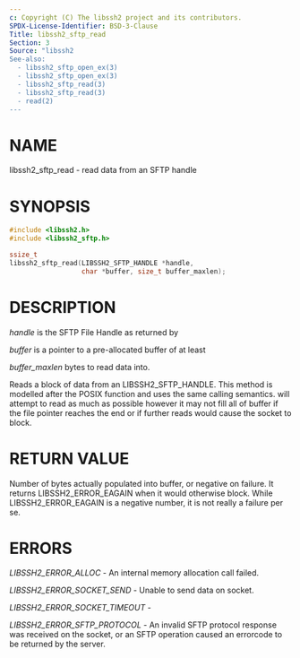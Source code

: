 ```yaml
---
c: Copyright (C) The libssh2 project and its contributors.
SPDX-License-Identifier: BSD-3-Clause
Title: libssh2_sftp_read
Section: 3
Source: "libssh2
See-also:
  - libssh2_sftp_open_ex(3)
  - libssh2_sftp_open_ex(3)
  - libssh2_sftp_read(3)
  - libssh2_sftp_read(3)
  - read(2)
---
```


# NAME

libssh2_sftp_read - read data from an SFTP handle

# SYNOPSIS

~~~c
#include <libssh2.h>
#include <libssh2_sftp.h>

ssize_t
libssh2_sftp_read(LIBSSH2_SFTP_HANDLE *handle,
                  char *buffer, size_t buffer_maxlen);
~~~

# DESCRIPTION

*handle* is the SFTP File Handle as returned by

*buffer* is a pointer to a pre-allocated buffer of at least

*buffer_maxlen* bytes to read data into.

Reads a block of data from an LIBSSH2_SFTP_HANDLE. This method is modelled
after the POSIX
function and uses the same calling semantics.
will attempt to read as much as possible however it may not fill all of buffer
if the file pointer reaches the end or if further reads would cause the socket
to block.

# RETURN VALUE

Number of bytes actually populated into buffer, or negative on failure.
It returns LIBSSH2_ERROR_EAGAIN when it would otherwise block. While
LIBSSH2_ERROR_EAGAIN is a negative number, it is not really a failure per se.

# ERRORS

*LIBSSH2_ERROR_ALLOC* - An internal memory allocation call failed.

*LIBSSH2_ERROR_SOCKET_SEND* - Unable to send data on socket.

*LIBSSH2_ERROR_SOCKET_TIMEOUT* -

*LIBSSH2_ERROR_SFTP_PROTOCOL* - An invalid SFTP protocol response was
received on the socket, or an SFTP operation caused an errorcode to be
returned by the server.
